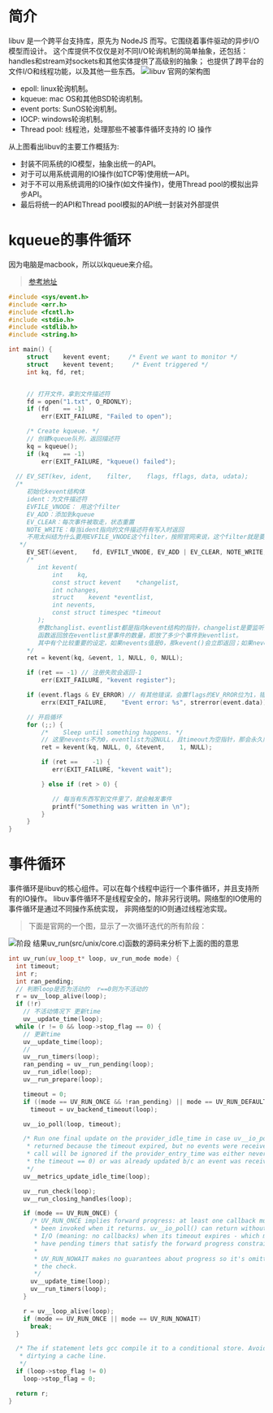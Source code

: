 # 简介
libuv 是一个跨平台支持库，原先为 NodeJS 而写。它围绕着事件驱动的异步I/O模型而设计。
这个库提供不仅仅是对不同I/O轮询机制的简单抽象，还包括：handles和stream对sockets和其他实体提供了高级别的抽象； 也提供了跨平台的文件I/O和线程功能，以及其他一些东西。
![libuv 官网的架构图](http://docs.libuv.org/en/v1.x/_images/architecture.png)
- epoll: linux轮询机制。
- kqueue: mac OS和其他BSD轮询机制。
- event ports: SunOS轮询机制。
- IOCP: windows轮询机制。
- Thread pool: 线程池，处理那些不被事件循环支持的 IO 操作

从上图看出libuv的主要工作概括为:
- 封装不同系统的IO模型，抽象出统一的API。
- 对于可以用系统调用的IO操作(如TCP等)使用统一API。
- 对于不可以用系统调用的IO操作(如文件操作)，使用Thread pool的模拟出异步API。
- 最后将统一的API和Thread pool模拟的API统一封装对外部提供
# kqueue的事件循环
因为电脑是macbook，所以以kqueue来介绍。
> [参考地址](https://www.cnblogs.com/cool-fire/p/14690040.html)
```cpp
#include <sys/event.h>
#include <err.h>
#include <fcntl.h>
#include <stdio.h>
#include <stdlib.h>
#include <string.h>

int main() {
     struct    kevent event;     /* Event we want to monitor */
     struct    kevent tevent;     /* Event triggered */
     int kq, fd, ret;


     // 打开文件，拿到文件描述符
     fd = open("1.txt", O_RDONLY);
     if (fd    == -1)
         err(EXIT_FAILURE, "Failed to open");

     /* Create kqueue. */
     // 创建kqueue队列，返回描述符
     kq = kqueue();
     if (kq    == -1)
         err(EXIT_FAILURE, "kqueue() failed");
  
  // EV_SET(kev, ident,    filter,    flags, fflags, data, udata);
  /*
     初始化kevent结构体
     ident：为文件描述符
     EVFILE_VNODE： 用这个filter
     EV_ADD：添加到kqueue
     EV_CLEAR：每次事件被取走，状态重置
     NOTE_WRITE：每当ident指向的文件描述符有写入时返回
     不用太纠结为什么要用EVFILE_VNODE这个filter，按照官网来说，这个filter就是要用监听文件变化的。
   */
     EV_SET(&event,    fd, EVFILT_VNODE, EV_ADD | EV_CLEAR, NOTE_WRITE, 0,    NULL);
     /*
        int kevent(
            int    kq, 
            const struct kevent    *changelist, 
            int nchanges,
            struct    kevent *eventlist, 
            int nevents,
            const struct timespec *timeout
        );
        参数changlist、eventlist都是指向kevent结构的指针，changelist是要监听的事件，如果事件发生，会放在eventlist里。
        函数返回放在eventlist里事件的数量，即放了多少个事件到eventlist。
        其中有个比较重要的设定，如果nevents值是0，那kevent()会立即返回；如果nevents不为0，且timeout指针为空，那么kevent()会永久阻塞，直到事件发生。
     */
     ret = kevent(kq, &event, 1, NULL, 0, NULL);

     if (ret == -1) // 注册失败会返回-1
         err(EXIT_FAILURE, "kevent register");

     if (event.flags & EV_ERROR) // 有其他错误，会置flags的EV_RROR位为1，错误数据放在data字段
         errx(EXIT_FAILURE,    "Event error: %s", strerror(event.data));

     // 开启循环
     for (;;) {
         /*    Sleep until something happens. */
         // 这里nevents不为0，eventlist为这NULL，且timeout为空指针，那会永久阻塞，直到有事件产生
         ret = kevent(kq, NULL, 0, &tevent,    1, NULL);

         if (ret ==    -1) {
            err(EXIT_FAILURE, "kevent wait");

         } else if (ret > 0) {

            // 每当有东西写到文件里了，就会触发事件
            printf("Something was written in \n");
         }
     }
}

```


# 事件循环
事件循环是libuv的核心组件。可以在每个线程中运行一个事件循环，并且支持所有的IO操作。
libuv事件循环不是线程安全的，除非另行说明。网络型的IO使用的事件循环是通过不同操作系统实现，
非网络型的IO则通过线程池实现。
> 下面是官网的一个图，显示了一次循环迭代的所有阶段：

![阶段](https://libuv-docs-chinese.readthedocs.io/zh/latest/_images/loop_iteration.png)
结果uv_run(src/unix/core.c)函数的源码来分析下上面的图的意思
```cpp
int uv_run(uv_loop_t* loop, uv_run_mode mode) {
  int timeout;
  int r;
  int ran_pending;
  // 判断loop是否为活动的  r==0则为不活动的
  r = uv__loop_alive(loop);
  if (!r)
    // 不活动情况下 更新time
    uv__update_time(loop);
  while (r != 0 && loop->stop_flag == 0) {
    // 更新time
    uv__update_time(loop);
    // 
    uv__run_timers(loop);
    ran_pending = uv__run_pending(loop);
    uv__run_idle(loop);
    uv__run_prepare(loop);

    timeout = 0;
    if ((mode == UV_RUN_ONCE && !ran_pending) || mode == UV_RUN_DEFAULT)
      timeout = uv_backend_timeout(loop);

    uv__io_poll(loop, timeout);

    /* Run one final update on the provider_idle_time in case uv__io_poll
     * returned because the timeout expired, but no events were received. This
     * call will be ignored if the provider_entry_time was either never set (if
     * the timeout == 0) or was already updated b/c an event was received.
     */
    uv__metrics_update_idle_time(loop);

    uv__run_check(loop);
    uv__run_closing_handles(loop);

    if (mode == UV_RUN_ONCE) {
      /* UV_RUN_ONCE implies forward progress: at least one callback must have
       * been invoked when it returns. uv__io_poll() can return without doing
       * I/O (meaning: no callbacks) when its timeout expires - which means we
       * have pending timers that satisfy the forward progress constraint.
       *
       * UV_RUN_NOWAIT makes no guarantees about progress so it's omitted from
       * the check.
       */
      uv__update_time(loop);
      uv__run_timers(loop);
    }

    r = uv__loop_alive(loop);
    if (mode == UV_RUN_ONCE || mode == UV_RUN_NOWAIT)
      break;
  }

  /* The if statement lets gcc compile it to a conditional store. Avoids
   * dirtying a cache line.
   */
  if (loop->stop_flag != 0)
    loop->stop_flag = 0;

  return r;
}
```

